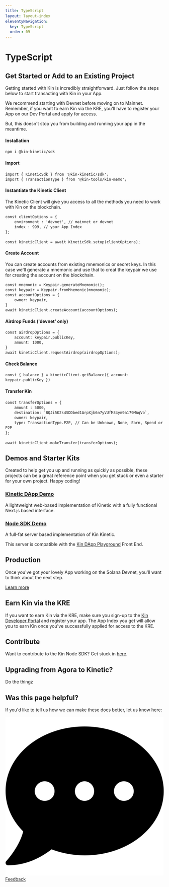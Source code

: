 ```yaml
---
title: TypeScript
layout: layout-index
eleventyNavigation:
  key: TypeScript
  order: 09
---
```

# TypeScript


## Get Started or Add to an Existing Project

Getting started with Kin is incredibly straightforward. Just follow the steps below to start transacting with Kin in your App.

We recommend starting with Devnet before moving on to Mainnet. Remember, if you want to earn Kin via the KRE, you'll have to register your App on our Dev Portal and apply for access. 

But, this doesn't stop you from building and running your app in the meantime.

#### Installation
```
npm i @kin-kinetic/sdk
```

#### Import
```JS
import { KineticSdk } from '@kin-kinetic/sdk';
import { TransactionType } from '@kin-tools/kin-memo';
```
#### Instantiate the Kinetic Client
The Kinetic Client will give you access to all the methods you need to work with Kin on the blockchain.
```JS
const clientOptions = {
    environment : 'devnet', // mainnet or devnet
    index : 999, // your App Index
};

const kineticClient = await KineticSdk.setup(clientOptions);
```
#### Create Account
You can create accounts from existing mnemonics or secret keys. In this case we'll generate a mnemonic and use that to creat the keypair we use for creating the account on the blockchain.
```JS
const mnemonic = Keypair.generateMnemonic();
const keypair = Keypair.fromMnemonic(mnemonic);
const accountOptions = {
    owner: keypair,
}
await kineticClient.createAccount(accountOptions);
```
#### Airdrop Funds ('devnet' only)
```JS
const airdropOptions = {
    account: keypair.publicKey,
    amount: 1000,
}
await kineticClient.requestAirdrop(airdropOptions);
```
#### Check Balance
```JS
const { balance } = kineticClient.getBalance({ account: keypair.publicKey })
```
#### Transfer Kin
```JS
const transferOptions = {
    amount : 5000,
    destination: `BQJi5K2s4SDDbed1ArpXjb6n7yVUfM34ym9a179MAqVo`,
    owner: keypair,
    type: TransactionType.P2P, // Can be Unknown, None, Earn, Spend or P2P
};

await kineticClient.makeTransfer(transferOptions);
```

## Demos and Starter Kits
Created to help get you up and running as quickly as possible, these projects can be a great reference point when you get stuck or even a starter for your own project. Happy coding!

### [Kinetic DApp Demo](https://github.com/kin-starters/kin-dapp-kinetic)
A lightweight web-based implementation of Kinetic with a fully functional Next.js based interface.

### [Node SDK Demo](https://github.com/kin-starters/kin-demo-node-sdk)
A full-fat server based implementation of Kin Kinetic. 

This server is compatible with the [Kin DApp Playground](https://github.com/kin-starters/kin-dapp-playground) Front End.

## Production
Once you've got your lovely App working on the Solana Devnet, you'll want to think about the next step.

[Learn more](/developers/production)

## Earn Kin via the KRE
If you want to earn Kin via the KRE, make sure you sign-up to the [Kin Developer Portal](https://portal.kin.org/) and register your app. The App Index you get will allow you to earn Kin once you've successfully applied for access to the KRE.

## Contribute
Want to contribute to the Kin Node SDK? Get stuck in [here](https://github.com/kinecosystem/kin-node).

## Upgrading from Agora to Kinetic?
Do the thingz

## Was this page helpful?
If you'd like to tell us how we can make these docs better, let us know here:

<div class='contacts'>
  <a href='https://forms.gle/qhjcDJR59v8RJsaY7' target='_blank'><div class='contact'>
    <img class='contact-icon' alt='Developer' src='../essentials/images/comment-dots-solid.svg'>
    <span class='contact-text'>Feedback</span>
  </div></a>
</div>
